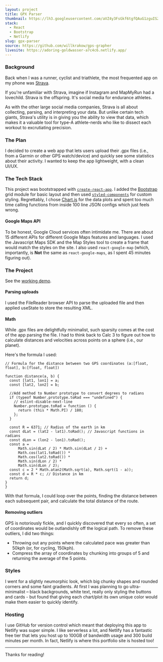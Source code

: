 ```yaml
---
layout: project
title: GPX Parser
thumbnail: https://lh3.googleusercontent.com/aVZ4y3FsGkf6tgfQAuG1zguISZISA4ltV2lQ1_MvJn_PF1Ab4wF5mkRFyA1pSBEbmFUhJf1mgwYm0ACKut-C-HNuFheUTn6H6GPnuuY470zP3lD8jYK59-Jc2Ze7Ukeq_Q3G3M0qjdKKxC-E6ao24lU1qk99HCWpMo8mHGxaQGf1nTlbMrsypr1MOE7HzrQgA1oftglZZ95aoi6vK6x6kT6nO3xHrn6XweVwNkCuBIzlM_dURG5lFSDljvGdc-i0SVXOGVfGcZnPsj1owk_N458HZw5EtL6r5glB4REGOMXqxl6RFPI1baJPxP_jTTK6YIAhmo00vxC_zjSR4qL_MHcgoi73sxYWh4tolbNUhMqM0kEQWTkZWELZiKpf35DINK320CSpvPBWX3LmV7CznVAp6HirrRcXUvRijVBAB-6TZ2XAIrBJ5_Yu9ZganGmj25UP3L52N0vq2eOLaRbjoCfehqjvGG2yNYf9oz1WJu8I2KHxD-HTAMSAuBnU4Nwf2jK-W-7Y8S3Y93z1835YiznZYsPLYvlAvDPHgkD26GcHA7sfNXMNuPynnVFvpfp-oHzAoYiaDzBi4x1GCVZLaJ-rdK5ltWlh3QvE3y6ZadVSwDnXbQdBkSIi7IHvSUvZQmFlc1sBV2pho-9UGZkeLrqMtPiEnTe76LBX6mLW2oblPYj-SKy1B3K9lEHC=w1385-h764-no?authuser=0
stack:
  - React
  - Bootstrap
  - Netlify
slug: gpx-parser
source: https://github.com/willkrakow/gps-grapher
livesite: https://adoring-goldwasser-a7c4c6.netlify.app/
---
```

### Background
Back when I was a runner, cyclist and triathlete, the most frequented app on my phone was [Strava](https://strava.com/).

If you're unfamiliar with Strava, imagine if Instagram and MapMyRun had a lovechild. Strava is the offspring. It's social media for endurance athletes.

As with the other large social media companies, Strava is all about collecting, parsing, and interpreting your data. But unlike certain tech giants, Strava's utility is in giving you the ability to view that data, which makes it a valuable tool for type-A athlete-nerds who like to dissect each workout to excrutiating precision.

### The Plan
I decided to create a web app that lets users upload their .gpx files (i.e., from a Garmin or other GPS watch/device) and quickly see some statistics about their activity. I wanted to keep the app lightweight, with a clean UI/UX.

### The Tech Stack
This project was bootstrapped with [`create-react-app`](https://create-react-app.dev/). I added the [Bootstrap](https://getbootstrap.com/) grid module for basic layout and then used [`styled-components`](https://styled-components.com/) for custom styling. Regrettably, I chose [Chart.js](https://chartjs.org/) for the data plots and spent too much time calling functions from inside 100 line JSON configs which just feels wrong.

#### Google Maps API
To be honest, Google Cloud services often intimidate me. There are about 15 different APIs for different Google Maps features and languages. I used the Javascript Maps SDK and the Map Styles tool to create a frame that would match the styles on the site. I also used `react-google-map` (which, importantly, is **Not** the same as `react-google-maps`, as I spent 45 minutes figuring out).

### The Project
See the [working demo](https://adoring-goldwasser-a7c4c6.netlify.app/).

#### Parsing uploads
I used the FileReader browser API to parse the uploaded file and then applied useState to store the resulting XML.

#### Math
While .gpx files are delightfully minimalist, such sparsity comes at the cost of the app parsing the file. I had to think back to Calc 3 to figure out how to calculate distances and velocities across points on a sphere (i.e., our planet).

Here's the formula I used:

```
// Formula for the distance between two GPS coordinates (a:[float, float], b:[float, float])

function distance(a, b) {
  const [lat1, lon1] = a;
  const [lat2, lon2] = b;
 
  //Add method to Number prototype to convert degrees to radians
  if (typeof Number.prototype.toRad === "undefined") {
    // eslint-disable-next-line
    Number.prototype.toRad = function () {
      return (this * Math.PI) / 180;
    };
  }

  const R = 6371; // Radius of the earth in km
  const dLat = (lat2 - lat1).toRad(); // Javascript functions in radians
  const dLon = (lon2 - lon1).toRad();
  const a =
      Math.sin(dLat / 2) * Math.sin(dLat / 2) +
      Math.cos(lat1.toRad()) *
      Math.cos(lat2.toRad()) *
      Math.sin(dLon / 2) *
      Math.sin(dLon / 2);
  const c = 2 * Math.atan2(Math.sqrt(a), Math.sqrt(1 - a));
  const d = R * c; // Distance in km
  return d;
}
}
```

With that formula, I could loop over the points, finding the distance between each subsequent pair, and calculate the total distance of the route.

#### Removing outliers
GPS is notoriously fickle, and I quickly discovered that every so often, a set of coordinates would be outlandishly off the logical path. To remove these outliers, I did two things:

- Throwing out any points where the calculated pace was greater than 50kph (or, for cycling, 150kph).
- Compress the array of coordinates by chunking into groups of 5 and returning the average of the 5 points.

### Styles
I went for a slightly neumorphic look, which big chunky shapes and rounded corners and some faint gradients. At first I was planning to go ultra-minimalist – black backgrounds, white text, really only styling the buttons and cards - but found that giving each chart/plot its own unique color would make them easier to quickly identify.

### Hosting
I use GitHub for version control which meant that deploying this app to Netlify was super simple. I like serverless a lot, and Netlify has a fantastic free tier that lets you host up to 100GB of bandwidth usage and 300 build minutes per month. In fact, Netlify is where this portfolio site is hosted too!

***

Thanks for reading! 

